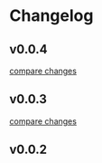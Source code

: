 # Changelog


## v0.0.4

[compare changes](https://github.com/HugoRCD/mockline/compare/v0.0.3...v0.0.4)

## v0.0.3

[compare changes](https://github.com/HugoRCD/mockline/compare/v0.0.2...v0.0.3)

## v0.0.2

